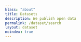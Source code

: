 ```yaml
---
klass: "about"
title: Datasets
description: We publish open data
permalink: /dataset/search
layout: dataset
noindex: true
---
```


